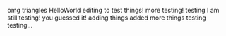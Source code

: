 omg triangles
HelloWorld
editing to test things!
more testing!
testing
I am still testing!
you guessed it!
adding things
added more things
testing testing...
